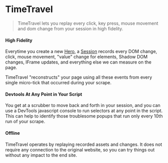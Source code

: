 # TimeTravel

> TimeTravel lets you replay every click, key press, mouse movement and dom change from your session in high fidelity.

#### High Fidelity

Everytime you create a new [Hero](/docs/hero/basic-client/hero), a [Session](/docs/hero/advanced-concepts/sessions) records every DOM change, click, mouse movement, "value" change for elements, Shadow DOM changes, IFrame updates, and everything else we can measure on the page. 

TimeTravel "reconstructs" your page using all these events from every single micro-tick that occurred during your scrape.

#### Devtools At Any Point in Your Script

You get at a scrubber to move back and forth in your session, and you can use a DevTools javascript console to run selectors at any point in the script. This can help to identify those troublesome popups that run only every 10th run of your scrape.

#### Offline

TimeTravel operates by replaying recorded assets and changes. It does not require any connection to the original website, so you can try things out without any impact to the end site.
